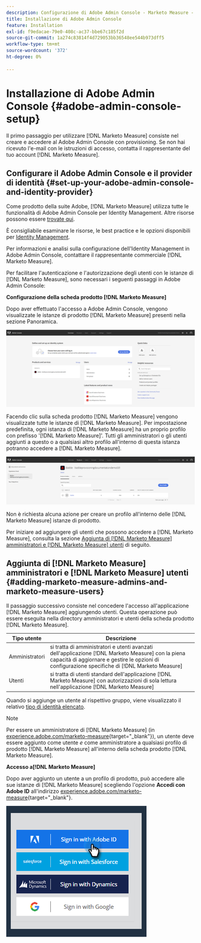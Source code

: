 ```yaml
---
description: Configurazione di Adobe Admin Console - Marketo Measure - Documentazione del prodotto
title: Installazione di Adobe Admin Console
feature: Installation
exl-id: f9edacae-79e0-408c-ac37-bbe67c185f2d
source-git-commit: 1a274c83814f4d729053bb36548ee544b973dff5
workflow-type: tm+mt
source-wordcount: '372'
ht-degree: 0%

---
```


# Installazione di Adobe Admin Console {#adobe-admin-console-setup}

Il primo passaggio per utilizzare [!DNL Marketo Measure] consiste nel creare e accedere al Adobe Admin Console con provisioning. Se non hai ricevuto l&#39;e-mail con le istruzioni di accesso, contatta il rappresentante del tuo account [!DNL Marketo Measure].

## Configurare il Adobe Admin Console e il provider di identità {#set-up-your-adobe-admin-console-and-identity-provider}

Come prodotto della suite Adobe, [!DNL Marketo Measure] utilizza tutte le funzionalità di Adobe Admin Console per Identity Management. Altre risorse possono essere [trovate qui](https://helpx.adobe.com/it/enterprise/using/admin-console.html).

È consigliabile esaminare le risorse, le best practice e le opzioni disponibili per [Identity Management](https://helpx.adobe.com/enterprise/using/set-up-identity.html).

Per informazioni e analisi sulla configurazione dell&#39;Identity Management in Adobe Admin Console, contattare il rappresentante commerciale [!DNL Marketo Measure].

Per facilitare l&#39;autenticazione e l&#39;autorizzazione degli utenti con le istanze di [!DNL Marketo Measure], sono necessari i seguenti passaggi in Adobe Admin Console:

**Configurazione della scheda prodotto [!DNL Marketo Measure]**

Dopo aver effettuato l&#39;accesso a Adobe Admin Console, vengono visualizzate le istanze di prodotto [!DNL Marketo Measure] presenti nella sezione Panoramica.

![](assets/adobe-admin-console-setup-1.png)

Facendo clic sulla scheda prodotto [!DNL Marketo Measure] vengono visualizzate tutte le istanze di [!DNL Marketo Measure]. Per impostazione predefinita, ogni istanza di [!DNL Marketo Measure] ha un proprio profilo con prefisso &#39;[!DNL Marketo Measure]&#39;. Tutti gli amministratori o gli utenti aggiunti a questo o a qualsiasi altro profilo all&#39;interno di questa istanza potranno accedere a [!DNL Marketo Measure].

![](assets/adobe-admin-console-setup-2.png)

Non è richiesta alcuna azione per creare un profilo all&#39;interno delle [!DNL Marketo Measure] istanze di prodotto.

Per iniziare ad aggiungere gli utenti che possono accedere a [!DNL Marketo Measure], consulta la sezione [Aggiunta di [!DNL Marketo Measure] amministratori e [!DNL Marketo Measure] utenti](#adding-marketo-measure-admins-and-marketo-measure-users) di seguito.

## Aggiunta di [!DNL Marketo Measure] amministratori e [!DNL Marketo Measure] utenti {#adding-marketo-measure-admins-and-marketo-measure-users}

Il passaggio successivo consiste nel concedere l&#39;accesso all&#39;applicazione [!DNL Marketo Measure] aggiungendo utenti. Questa operazione può essere eseguita nella directory amministratori e utenti della scheda prodotto [!DNL Marketo Measure].

| Tipo utente | Descrizione |
|---|---|
| Amministratori | si tratta di amministratori e utenti avanzati dell&#39;applicazione [!DNL Marketo Measure] con la piena capacità di aggiornare e gestire le opzioni di configurazione specifiche di [!DNL Marketo Measure] |
| Utenti | si tratta di utenti standard dell&#39;applicazione [!DNL Marketo Measure] con autorizzazioni di sola lettura nell&#39;applicazione [!DNL Marketo Measure] |

Quando si aggiunge un utente al rispettivo gruppo, viene visualizzato il relativo [tipo di identità elencato](https://helpx.adobe.com/enterprise/using/set-up-identity.html).

>[!NOTE]
>
>Per essere un amministratore di [!DNL Marketo Measure] (in [experience.adobe.com/marketo-measure](https://experience.adobe.com/marketo-measure){target="_blank"}), un utente deve essere aggiunto come utente _e_ come amministratore a qualsiasi profilo di prodotto [!DNL Marketo Measure] all&#39;interno della scheda prodotto [!DNL Marketo Measure].

**Accesso a[!DNL Marketo Measure]**

Dopo aver aggiunto un utente a un profilo di prodotto, può accedere alle sue istanze di [!DNL Marketo Measure] scegliendo l&#39;opzione **Accedi con Adobe ID** all&#39;indirizzo [experience.adobe.com/marketo-measure](https://experience.adobe.com/marketo-measure){target="_blank"}.

![](assets/adobe-admin-console-setup-3.png)
